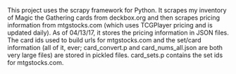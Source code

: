 This project uses the scrapy framework for Python.
It scrapes my inventory of Magic the Gathering cards from deckbox.org and then scrapes pricing information from mtgstocks.com (which uses TCGPlayer pricing and is updated daily).
As of 04/13/17, it stores the pricing information in JSON files. The card ids used to build urls for mtgstocks.com and the set/card information (all of it, ever; card_convert.p and card_nums_all.json are both very large files) are stored in pickled files. card_sets.p contains the set ids for mtgstocks.com.
